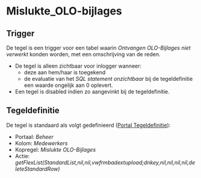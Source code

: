 # Mislukte_OLO-bijlages

## Trigger

De tegel is een trigger voor een tabel waarin *Ontvangen OLO-Bijlages niet verwerkt* konden worden, met een omschrijving van de reden.

* De tegel is alleen zichtbaar voor inlogger wanneer:
  * deze aan hem/haar is toegekend
  * de evaluatie van het *SQL statement onzichtbaar* bij de tegeldefinitie een waarde ongelijk aan 0 oplevert.
* Een tegel is disabled indien zo aangevinkt bij de tegeldefinitie.

## Tegeldefinitie

De tegel is standaard als volgt gedefinieerd ([Portal Tegeldefinitie](/docs/instellen_inrichten/portaldefinitie/portal_tegel.md)):

* Portaal: *Beheer*
* Kolom: *Medewerkers*
* Kopregel: *Mislukte OLO-Bijlages*
* Actie: *getFlexList(StandardList,nil,nil,vwfrmbadextupload;dnkey,nil,nil,nil,nil,deleteStandardRow)*
